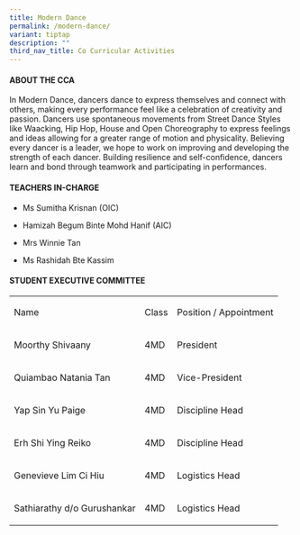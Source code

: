 ```yaml
---
title: Modern Dance
permalink: /modern-dance/
variant: tiptap
description: ""
third_nav_title: Co Curricular Activities
---
```

<h4><strong>ABOUT THE CCA</strong></h4>
<p>In Modern Dance, dancers dance to express themselves and connect with
others, making every performance feel like a celebration of creativity
and passion. Dancers use spontaneous movements from Street Dance Styles
like Waacking, Hip Hop, House and Open Choreography to express feelings
and ideas allowing for a greater range of motion and physicality. Believing
every dancer is a leader, we hope to work on improving and developing the
strength of each dancer. Building resilience and self-confidence, dancers
learn and bond through teamwork and participating in performances.</p>
<h4><strong>TEACHERS IN-CHARGE</strong></h4>
<ul data-tight="true" class="tight">
<li>
<p>Ms Sumitha Krisnan (OIC)</p>
</li>
<li>
<p>Hamizah Begum Binte Mohd Hanif (AIC)</p>
</li>
<li>
<p>Mrs Winnie Tan</p>
</li>
<li>
<p>Ms Rashidah Bte Kassim</p>
</li>
</ul>
<h4><strong>STUDENT EXECUTIVE COMMITTEE</strong></h4>
<table style="minWidth: 75px">
<colgroup>
<col>
<col>
<col>
</colgroup>
<tbody>
<tr>
<td rowspan="1" colspan="1">
<p>Name</p>
</td>
<td rowspan="1" colspan="1">
<p>Class</p>
</td>
<td rowspan="1" colspan="1">
<p>Position / Appointment</p>
</td>
</tr>
<tr>
<td rowspan="1" colspan="1">
<p>Moorthy Shivaany</p>
</td>
<td rowspan="1" colspan="1">
<p>4MD</p>
</td>
<td rowspan="1" colspan="1">
<p>President</p>
</td>
</tr>
<tr>
<td rowspan="1" colspan="1">
<p>Quiambao Natania Tan</p>
</td>
<td rowspan="1" colspan="1">
<p>4MD</p>
</td>
<td rowspan="1" colspan="1">
<p>Vice-President</p>
</td>
</tr>
<tr>
<td rowspan="1" colspan="1">
<p>Yap Sin Yu Paige</p>
</td>
<td rowspan="1" colspan="1">
<p>4MD</p>
</td>
<td rowspan="1" colspan="1">
<p>Discipline Head</p>
</td>
</tr>
<tr>
<td rowspan="1" colspan="1">
<p>Erh Shi Ying Reiko</p>
</td>
<td rowspan="1" colspan="1">
<p>4MD</p>
</td>
<td rowspan="1" colspan="1">
<p>Discipline Head</p>
</td>
</tr>
<tr>
<td rowspan="1" colspan="1">
<p>Genevieve Lim Ci Hiu</p>
</td>
<td rowspan="1" colspan="1">
<p>4MD</p>
</td>
<td rowspan="1" colspan="1">
<p>Logistics Head</p>
</td>
</tr>
<tr>
<td rowspan="1" colspan="1">
<p>Sathiarathy d/o Gurushankar</p>
</td>
<td rowspan="1" colspan="1">
<p>4MD</p>
</td>
<td rowspan="1" colspan="1">
<p>Logistics Head</p>
</td>
</tr>
</tbody>
</table>
<p></p>
<p></p>
<p></p>
<p></p>
<p></p>
<p></p>
<p></p>
<p></p>
<p></p>
<p></p>
<p></p>
<p></p>
<p></p>